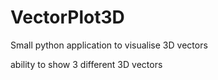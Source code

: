 # VectorPlot3D
Small python application to visualise 3D vectors

ability to show 3 different 3D vectors 

